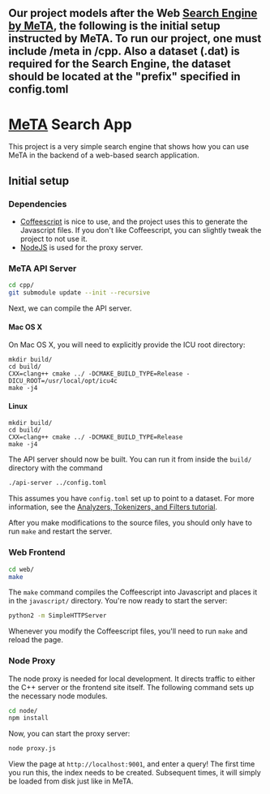 ## Our project models after the Web [Search Engine by MeTA](https://github.com/meta-toolkit/search-app), the following is the initial setup instructed by MeTA. To run our project, one must include /meta in /cpp. Also a dataset (.dat) is required for the Search Engine, the dataset should be located at the "prefix" specified in config.toml


# [MeTA](https://meta-toolkit.org) Search App

This project is a very simple search engine that shows how you can use MeTA in
the backend of a web-based search application.

## Initial setup

### Dependencies

- [Coffeescript](http://coffeescript.org/) is nice to use, and the project uses
  this to generate the Javascript files. If you don't like Coffeescript, you can
  slightly tweak the project to not use it.
- [NodeJS](https://nodejs.org/) is used for the proxy server.

### MeTA API Server

```bash
cd cpp/
git submodule update --init --recursive
```

Next, we can compile the API server.

#### Mac OS X
On Mac OS X, you will need to explicitly provide the ICU root directory:

```
mkdir build/
cd build/
CXX=clang++ cmake ../ -DCMAKE_BUILD_TYPE=Release -DICU_ROOT=/usr/local/opt/icu4c
make -j4
```

#### Linux

```
mkdir build/
cd build/
CXX=clang++ cmake ../ -DCMAKE_BUILD_TYPE=Release
make -j4
```



The API server should now be built. You can run it from inside the `build/`
directory with the command

```bash
./api-server ../config.toml
```

This assumes you have `config.toml` set up to point to a dataset. For more
information, see the [Analyzers, Tokenizers, and Filters
tutorial](https://meta-toolkit.org/analyzers-filters-tutorial.html).

After you make modifications to the source files, you should only have to run
`make` and restart the server.

### Web Frontend

```bash
cd web/
make
```

The `make` command compiles the Coffeescript into Javascript and places it in
the `javascript/` directory. You're now ready to start the server:

```bash
python2 -m SimpleHTTPServer
```

Whenever you modify the Coffeescript files, you'll need to run `make` and reload
the page.

### Node Proxy

The node proxy is needed for local development. It directs traffic to either the
C++ server or the frontend site itself. The following command sets up the
necessary node modules.

```bash
cd node/
npm install
```

Now, you can start the proxy server:


```bash
node proxy.js
```

View the page at `http://localhost:9001`, and enter a query! The first time you
run this, the index needs to be created. Subsequent times, it will simply be
loaded from disk just like in MeTA.
